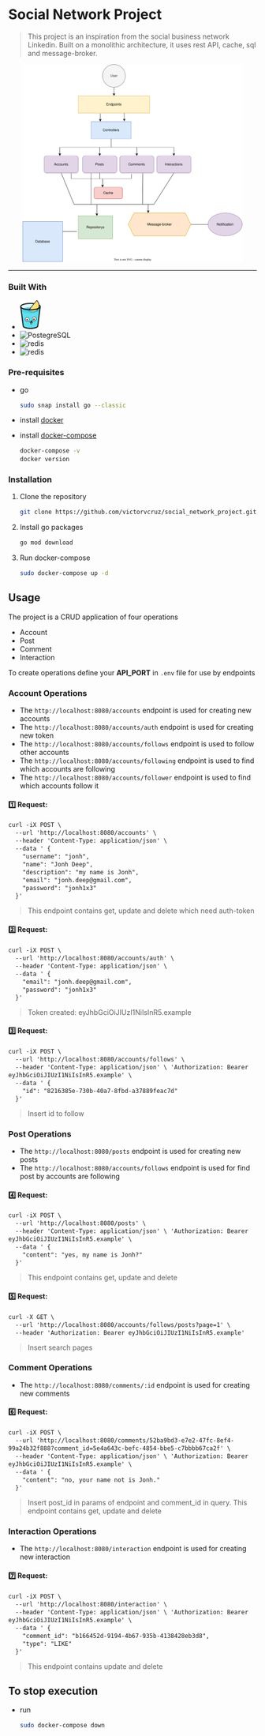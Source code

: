 # Social Network Project

> This project is an inspiration from the social business network Linkedin. Built on a monolithic architecture, it uses rest API, cache, sql and message-broker.
<p align="center">
  <img src="/assets/arch-diagram.drawio.svg" height="400">
</p>

----

### Built With

* <img height="60" src="https://raw.githubusercontent.com/gin-gonic/logo/master/color.png" alt="gin-gonic"/>
* <img height="50" src="https://cdn.jsdelivr.net/gh/devicons/devicon/icons/postgresql/postgresql-plain.svg" alt="PostegreSQL"/>
* <img height="50" src="https://cdn.jsdelivr.net/gh/devicons/devicon/icons/redis/redis-plain.svg" alt="redis"/>
* <img height="50" src="https://assets.zabbix.com/img/brands/rabbitmq.svg" alt="redis"/>

### Pre-requisites
* go
  ```sh
  sudo snap install go --classic
  ```
* install [docker](https://docs.docker.com/install/)
* install [docker-compose](https://docs.docker.com/compose/install/)

  ```sh
  docker-compose -v
  docker version
  ```

### Installation
1. Clone the repository
   ```sh
   git clone https://github.com/victorvcruz/social_network_project.git
   ```
2. Install go packages
   ```sh
   go mod download
   ```
3. Run docker-compose
   ```sh
   sudo docker-compose up -d
   ```

## Usage
The project is a CRUD application of four operations

* Account
* Post
* Comment
* Interaction

To create operations define your **API_PORT** in `.env` file for use by endpoints

### Account Operations
- The `http://localhost:8080/accounts` endpoint is used for creating new accounts
- The `http://localhost:8080/accounts/auth` endpoint is used for creating new token
- The `http://localhost:8080/accounts/follows` endpoint is used to follow other accounts
- The `http://localhost:8080/accounts/following` endpoint is used to find which accounts are following
- The `http://localhost:8080/accounts/follower` endpoint is used to find which accounts follow it

#### :one: Request:

```console
curl -iX POST \
  --url 'http://localhost:8080/accounts' \
  --header 'Content-Type: application/json' \
  --data ' {
    "username": "jonh",
    "name": "Jonh Deep",
    "description": "my name is Jonh",
    "email": "jonh.deep@gmail.com",
    "password": "jonh1x3"
  }'
```
> This endpoint contains get, update and delete which need auth-token

#### :two: Request:

```console
curl -iX POST \
  --url 'http://localhost:8080/accounts/auth' \
  --header 'Content-Type: application/json' \
  --data ' {
    "email": "jonh.deep@gmail.com",
    "password": "jonh1x3"
  }'
```
> Token created: eyJhbGciOiJIUzI1NiIsInR5.example

#### :three: Request:

```console
curl -iX POST \
  --url 'http://localhost:8080/accounts/follows' \
  --header 'Content-Type: application/json' \ 'Authorization: Bearer eyJhbGciOiJIUzI1NiIsInR5.example' \
  --data ' {
    "id": "8216385e-730b-40a7-8fbd-a37889feac7d"
  }'
```
> Insert id to follow

### Post Operations
- The `http://localhost:8080/posts` endpoint is used for creating new posts
- The `http://localhost:8080/accounts/follows` endpoint is used for find post by accounts are following

#### :four: Request:

```console
curl -iX POST \
  --url 'http://localhost:8080/posts' \
  --header 'Content-Type: application/json' \ 'Authorization: Bearer eyJhbGciOiJIUzI1NiIsInR5.example' \
  --data ' {
    "content": "yes, my name is Jonh?"
  }'
```
> This endpoint contains get, update and delete

#### :five: Request:
```console
curl -X GET \
  --url 'http://localhost:8080/accounts/follows/posts?page=1' \
  --header 'Authorization: Bearer eyJhbGciOiJIUzI1NiIsInR5.example'
```
> Insert search pages

### Comment Operations

- The `http://localhost:8080/comments/:id` endpoint is used for creating new comments

#### :six: Request:

```console
curl -iX POST \
  --url 'http://localhost:8080/comments/52ba9bd3-e7e2-47fc-8ef4-99a24b32f888?comment_id=5e4a643c-befc-4854-bbe5-c7bbbb67ca2f' \
  --header 'Content-Type: application/json' \ 'Authorization: Bearer eyJhbGciOiJIUzI1NiIsInR5.example' \
  --data ' {
    "content": "no, your name not is Jonh."
  }'
```
> Insert post_id in params of endpoint and comment_id in query. This endpoint contains get, update and delete

### Interaction Operations

- The `http://localhost:8080/interaction` endpoint is used for creating new interaction

#### :seven: Request:

```console
curl -iX POST \
  --url 'http://localhost:8080/interaction' \
  --header 'Content-Type: application/json' \ 'Authorization: Bearer eyJhbGciOiJIUzI1NiIsInR5.example' \
  --data ' {
    "comment_id": "b166452d-9194-4b67-935b-4138428eb3d8",
    "type": "LIKE"
  }'
```
> This endpoint contains update and delete

## To stop execution
* run
  ```sh
  sudo docker-compose down
  ```
